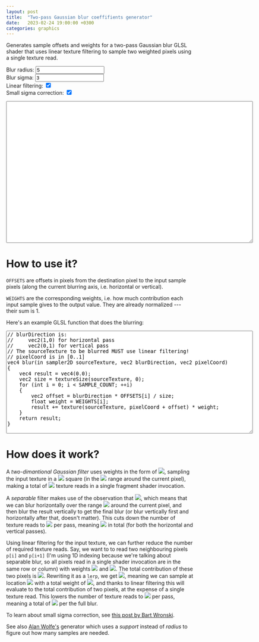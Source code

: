 ```yaml
---
layout: post
title:  "Two-pass Gaussian blur coeffifients generator"
date:   2023-02-24 19:00:00 +0300
categories: graphics
---
```


<style>
.input-error{
  outline: 2px solid red;
}
</style>

Generates sample offsets and weights for a two-pass Gaussian blur GLSL shader that uses linear texture filtering to sample two weighted pixels using a single texture read.

<form>
<label for="radius">Blur radius:</label>
<input id="radius" value="5">
<br>
<label for="sigma">Blur sigma:</label>
<input id="sigma" value="3">
<br>
<label for="linear">Linear filtering:</label>
<input type="checkbox" id="linear" checked>
<br>
<label for="correction">Small sigma correction:</label>
<input type="checkbox" id="correction" checked>
</form>

<div id="warning" style="color: red"></div>

<textarea id="result" cols="80" rows="25" readonly></textarea>

<script defer>

function isNonNegativeInteger(text)
{
    return (text == "") || (!isNaN(text) && !isNaN(parseFloat(text)) && ((parseFloat(text) % 1) == 0) && ((+text) >= 0));
}

function isNonNegativeFloat(text)
{
    return (text == "") || (!isNaN(text) && !isNaN(parseFloat(text)) && ((+text) >= 0));
}

// From https://stackoverflow.com/a/469362/2315602
function setInputFilter(textbox, inputFilter, errMsg) {
  [ "input", "keydown", "keyup", "mousedown", "mouseup", "select", "contextmenu", "drop", "focusout" ].forEach(function(event) {
    textbox.addEventListener(event, function(e) {
      if (inputFilter(this.value)) {
        // Accepted value.
        if ([ "keydown", "mousedown", "focusout" ].indexOf(e.type) >= 0){
          this.classList.remove("input-error");
          this.setCustomValidity("");
        }

        this.oldValue = this.value;
        this.oldSelectionStart = this.selectionStart;
        this.oldSelectionEnd = this.selectionEnd;
      }
      else if (this.hasOwnProperty("oldValue")) {
        // Rejected value: restore the previous one.
        this.classList.add("input-error");
        this.setCustomValidity(errMsg);
        this.reportValidity();
        this.value = this.oldValue;
        this.setSelectionRange(this.oldSelectionStart, this.oldSelectionEnd);
      }
      else {
        // Rejected value: nothing to restore.
        this.value = "";
      }
    });
  });
}

var radiusInput = document.getElementById("radius");
var sigmaInput = document.getElementById("sigma");
var linearInput = document.getElementById("linear");
var correctionInput = document.getElementById("correction");
var resultTextArea = document.getElementById('result');
var warningDiv = document.getElementById('warning');

setInputFilter(radiusInput, isNonNegativeInteger, "Must be a nonnegative integer");
setInputFilter(sigmaInput, isNonNegativeFloat, "Must be a nonnegative floating-point");

// From https://hewgill.com/picomath/javascript/erf.js.html
function erf(x) {
    // constants
    var a1 =  0.254829592;
    var a2 = -0.284496736;
    var a3 =  1.421413741;
    var a4 = -1.453152027;
    var a5 =  1.061405429;
    var p  =  0.3275911;

    // Save the sign of x
    var sign = 1;
    if (x < 0) {
        sign = -1;
    }
    x = Math.abs(x);

    // A&S formula 7.1.26
    var t = 1.0/(1.0 + p*x);
    var y = 1.0 - (((((a5*t + a4)*t) + a3)*t + a2)*t + a1)*t*Math.exp(-x*x);

    return sign*y;
}

function update()
{
    if (radiusInput.value == "") return;
    if (sigmaInput.value == "") return;

    const radius = parseInt(radiusInput.value);
    const sigma = parseFloat(sigmaInput.value);
    const linear = linearInput.checked;
    const correction = correctionInput.checked;

    if (sigma == 0.0) return;

    var weights = [];
    let sumWeights = 0.0;
    for (let i = -radius; i <= radius; i++)
    {
        let w = 0;
        if (correction)
        {  
            w = (erf((i + 0.5) / sigma / Math.sqrt(2)) - erf((i - 0.5) / sigma / Math.sqrt(2))) / 2;
        }
        else
        {
            w = Math.exp(- i * i / sigma / sigma);
        }
        sumWeights += w;
        weights.push(w);
    }

    for (let i in weights)
        weights[i] /= sumWeights;

    var offsets = [];
    var newWeights = [];

    let hasZeros = false;

    if (linear)
    {
        for (let i = -radius; i <= radius; i += 2)
        {
            if (i == radius)
            {
                offsets.push(i);
                newWeights.push(weights[i + radius]);
            }
            else
            {
                const w0 = weights[i + radius + 0];
                const w1 = weights[i + radius + 1];

                const w = w0 + w1;
                if (w > 0)
                {
                    offsets.push(i + w1 / w);
                }
                else
                {
                    hasZeros = true;
                    offsets.push(i);
                }
                newWeights.push(w);
            }
        }
    }
    else
    {
        for (let i = -radius; i <= radius; i++)
        {
            offsets.push(i);
        }

        for (let w of weights)
            if (w == 0.0)
                hasZeros = true;

        newWeights = weights;
    }

    if (hasZeros)
        warningDiv.innerHTML = "Some weights are equal to zero; try using a smaller radius or a bigger sigma";
    else
        warningDiv.innerHTML = "<br>";

    let result = "";

    const N = newWeights.length;

    result += `const int SAMPLE_COUNT = ${N};\n\n`;

    result += `const float OFFSETS[${N}] = float[${N}](\n`;
    for (let i in offsets)
    {
        if (i > 0)
            result += ",\n";
        result += "    ";
        result += offsets[i];
    }
    result += "\n);\n\n";

    result += `const float WEIGHTS[${N}] = float[${N}](\n`;
    for (let i in newWeights)
    {
        if (i > 0)
            result += ",\n";
        result += "    ";
        result += newWeights[i];
    }
    result += "\n);\n\n";

    resultTextArea.value = result;

    const rows = result.split(/\n/).length;
    resultTextArea.rows = rows;
}

update();

radiusInput.oninput = update;
sigmaInput.oninput = update;
linearInput.oninput = update;
correctionInput.oninput = update;

</script>

# How to use it?

`OFFSETS` are offsets in pixels from the destination pixel to the input sample pixels (along the current blurring axis, i.e. horizontal or vertical).

`WEIGHTS` are the corresponding weights, i.e. how much contribution each input sample gives to the output value. They are already normalized --- their sum is 1.

Here's an example GLSL function that does the blurring:

<textarea id="example" cols="80" rows="18" readonly>
// blurDirection is:
//     vec2(1,0) for horizontal pass
//     vec2(0,1) for vertical pass
// The sourceTexture to be blurred MUST use linear filtering!
// pixelCoord is in [0..1]
vec4 blur(in sampler2D sourceTexture, vec2 blurDirection, vec2 pixelCoord)
{
    vec4 result = vec4(0.0);
    vec2 size = textureSize(sourceTexture, 0);
    for (int i = 0; i < SAMPLE_COUNT; ++i)
    {
        vec2 offset = blurDirection * OFFSETS[i] / size;
        float weight = WEIGHTS[i];
        result += texture(sourceTexture, pixelCoord + offset) * weight;
    }
    return result;
}
</textarea>

# How does it work?

A *two-dimantional Gaussian filter* uses weights in the form of <img src="https://latex.codecogs.com/png.image?\dpi{110}\exp\left(-\frac{x^2+y^2}{\sigma^2}\right)">, sampling the input texture in a <img src="https://latex.codecogs.com/png.image?\dpi{110}(2N+1)\times(2N+1)"> square (in the <img src="https://latex.codecogs.com/png.image?\dpi{110}[-N..N]\times[-N..N]"> range around the current pixel), making a total of <img src="https://latex.codecogs.com/png.image?\dpi{110}(2N+1)^2"> texture reads in a single fragment shader invocation.

A *separable* filter makes use of the observation that <img src="https://latex.codecogs.com/png.image?\dpi{110}\exp\left(-\frac{x^2+y^2}{\sigma^2}\right)=\exp\left(-\frac{x^2}{\sigma^2}\right)\cdot\exp\left(-\frac{y^2}{\sigma^2}\right)">, which means that we can blur horizontally over the range <img src="https://latex.codecogs.com/png.image?\dpi{110}[-N..N]"> around the current pixel, and then blur the result vertically to get the final blur (or blur vertically first and horizontally after that, doesn't matter). This cuts down the number of texture reads to <img src="https://latex.codecogs.com/png.image?\dpi{110}2N+1"> per pass, meaning <img src="https://latex.codecogs.com/png.image?\dpi{110}4N+2"> in total (for both the horizontal and vertical passes).

Using linear filtering for the input texture, we can further reduce the number of required texture reads. Say, we want to to read two neighbouring pixels `p[i]` and `p[i+1]` (I'm using 1D indexing because we're talking about separable blur, so all pixels read in a single shader invocation are in the same row or column) with weights <img src="https://latex.codecogs.com/png.image?\dpi{110}w_0"> and <img src="https://latex.codecogs.com/png.image?\dpi{110}w_1">. The total contribution of these two pixels is <img src="https://latex.codecogs.com/png.image?\dpi{110}w_0%20p_i%20+%20w_1%20p_{i+1}">. Rewriting it as a `lerp`, we get <img src="https://latex.codecogs.com/png.image?\dpi{110}w_0%20p_i%20+%20w_1%20p_{i+1}%20=%20(w_0%20+%20w_1)%20\text{lerp}\left(p_i,%20p_{i+1},%20\frac{w_1}{w_0+w_1}\right)">, meaning we can sample at location <img src="https://latex.codecogs.com/png.image?\dpi{110}i+\frac{w_1}{w_0+w_1}"> with a total weight of <img src="https://latex.codecogs.com/png.image?\dpi{110}w_0+w_1">, and thanks to linear filtering this will evaluate to the total contribution of two pixels, at the expense of a single texture read. This lowers the number of texture reads to <img src="https://latex.codecogs.com/png.image?\dpi{110}N+1"> per pass, meaning a total of <img src="https://latex.codecogs.com/png.image?\dpi{110}2N+2"> per the full blur.

To learn about small sigma correction, see <a href="https://bartwronski.com/2021/10/31/practical-gaussian-filter-binomial-filter-and-small-sigma-gaussians/">this post by Bart Wronski</a>.

See also <a href="http://demofox.org/gauss.html">Alan Wolfe's</a> generator which uses a *support* instead of *radius* to figure out how many samples are needed.